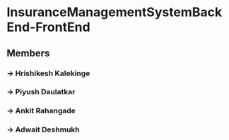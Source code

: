 # InsuranceManagementSystemBackEnd-FrontEnd
## Members
### -> Hrishikesh Kalekinge
### -> Piyush Daulatkar
### -> Ankit Rahangade
### -> Adwait Deshmukh
